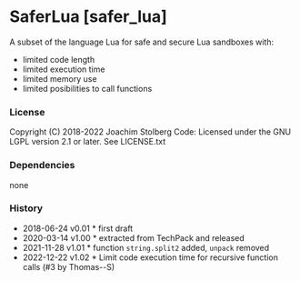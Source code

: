 SaferLua [safer_lua]
====================

A subset of the language Lua for safe and secure Lua sandboxes with:
 - limited code length
 - limited execution time
 - limited memory use
 - limited posibilities to call functions

### License
Copyright (C) 2018-2022 Joachim Stolberg
Code: Licensed under the GNU LGPL version 2.1 or later. See LICENSE.txt  


### Dependencies 
none

### History
- 2018-06-24  v0.01  * first draft
- 2020-03-14  v1.00  * extracted from TechPack and released
- 2021-11-28  v1.01  * function `string.split2` added, `unpack` removed
- 2022-12-22  v1.02  * Limit code execution time for recursive function calls (#3 by Thomas--S)
